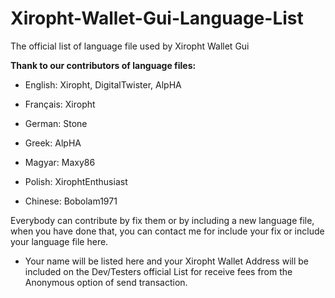 # Xiropht-Wallet-Gui-Language-List
The official list of language file used by Xiropht Wallet Gui

**Thank to our contributors of language files:**

- English: Xiropht, DigitalTwister, AlpHA

- Français: Xiropht

- German: Stone

- Greek: AlpHA

- Magyar: Maxy86

- Polish: XirophtEnthusiast

- Chinese: Bobolam1971

Everybody can contribute by fix them or by including a new language file, when you have done that, you can contact me for include your fix or include your language file here. 

- Your name will be listed here and your Xiropht Wallet Address will be included on the Dev/Testers official List for receive fees from the Anonymous option of send transaction.

